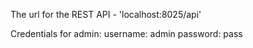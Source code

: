 The url for the REST API - 'localhost:8025/api'

Credentials for admin:
username: admin
password: pass
